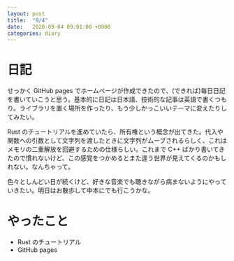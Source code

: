 ```yaml
---
layout: post
title:  "9/4"
date:   2020-09-04 09:01:00 +0900
categories: diary
---
```

# 日記

せっかく GitHub pages でホームページが作成できたので、(できれば)毎日日記を書いていこうと思う。基本的に日記は日本語、技術的な記事は英語で書くつもり。ライブラリを置く場所を作ったり、もう少しかっこいいテーマに変えたりしてみたい。

Rust のチュートリアルを進めていたら、所有権という概念が出てきた。代入や関数への引数として文字列を渡したときに文字列がムーブされるらしく、これはメモリの二重解放を回避するための仕様らしい。これまで C++ ばかり書いてきたので慣れないけど、この感覚をつかめるとまた違う世界が見えてくるのかもしれない。なんちゃって。

色々としんどい日が続くけど、好きな音楽でも聴きながら病まないようにやっていきたい。明日はお散歩して中本にでも行こうかな。

# やったこと

- Rust のチュートリアル
- GitHub pages